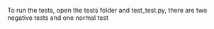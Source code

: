 To run the tests, open the tests folder and test_test.py, there are two negative tests and one normal test